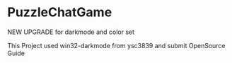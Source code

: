 # PuzzleChatGame
NEW UPGRADE for darkmode and color set

This Project used win32-darkmode from ysc3839 and submit OpenSource Guide
